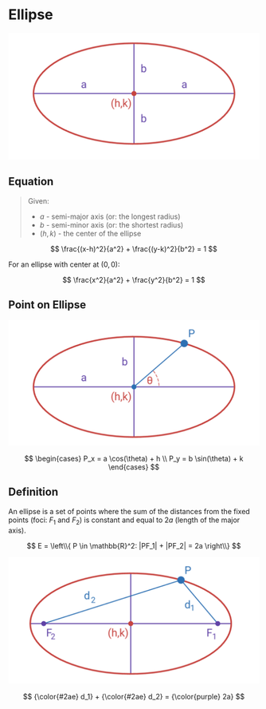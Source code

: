 # Ellipse

![Ellipse](https://raw.githubusercontent.com/damianc/math-notes/refs/heads/master/_images/anal-geom/ellipse/ellipse-basic-scheme.png)

## Equation

> Given:
> - $a$ - semi-major axis (or: the longest radius)
> - $b$ - semi-minor axis (or: the shortest radius)
> - $(h,k)$ - the center of the ellipse

$$
\frac{(x-h)^2}{a^2} + \frac{(y-k)^2}{b^2} = 1
$$

For an ellipse with center at $(0,0)$:

$$
\frac{x^2}{a^2} + \frac{y^2}{b^2} = 1
$$

## Point on Ellipse

![Point on Ellipse](https://raw.githubusercontent.com/damianc/math-notes/refs/heads/master/_images/anal-geom/ellipse/ellipse-point-location.png)

$$
\begin{cases}
P_x = a \cos(\theta) + h
\\
P_y = b \sin(\theta) + k
\end{cases}
$$

## Definition

An ellipse is a set of points where the sum of the distances from the fixed points (foci: $F_1$ and $F_2$) is constant and equal to $2a$ (length of the major axis).

$$
E = \left\\{
 P \in \mathbb{R}^2:
 |PF_1| + |PF_2| = 2a
\right\\}
$$

![Sum of Distances from Foci](https://raw.githubusercontent.com/damianc/math-notes/refs/heads/master/_images/anal-geom/ellipse/ellipse-dists-sum.png)

$$
{\color{#2ae} d_1} + {\color{#2ae} d_2} = {\color{purple} 2a}
$$
